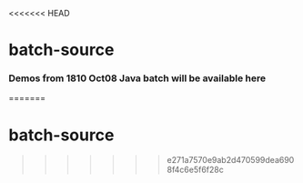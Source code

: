 <<<<<<< HEAD
# batch-source

### Demos from 1810 Oct08 Java batch will be available here 
=======
# batch-source
>>>>>>> e271a7570e9ab2d470599dea6908f4c6e5f6f28c
